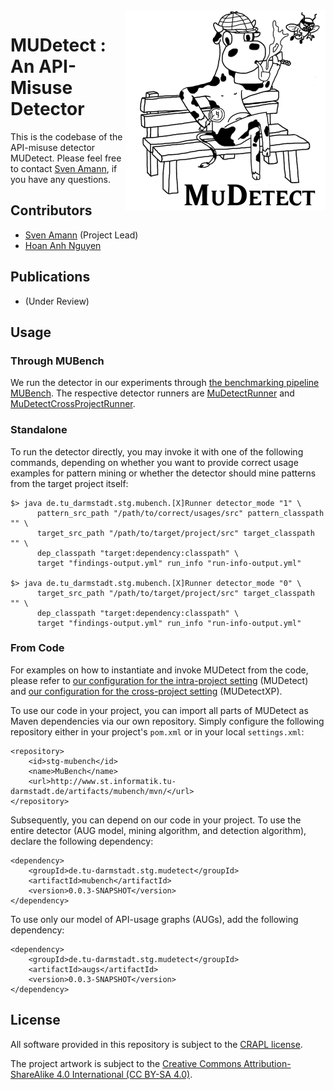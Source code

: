 <img align="right" width="320" height="320" alt="MUDetect Logo" src="./meta/logo.png?raw=true" />

# MUDetect : An API-Misuse Detector

This is the codebase of the API-misuse detector MUDetect. Please feel free to contact [Sven Amann](http://www.stg.tu-darmstadt.de/staff/sven_amann), if you have any questions.

## Contributors

* [Sven Amann](http://www.stg.tu-darmstadt.de/staff/sven_amann) (Project Lead)
* [Hoan Anh Nguyen](https://sites.google.com/site/nguyenanhhoan)

## Publications

* (Under Review)

## Usage

### Through MUBench

We run the detector in our experiments through [the benchmarking pipeline MUBench](https://github.com/stg-tud/MUBench).
The respective detector runners are [MuDetectRunner](./src/de/tu_darmstadt/stg/mubench/MuDetectRunner.java) and [MuDetectCrossProjectRunner](./src/de/tu_darmstadt/stg/mubench/MuDetectCrossProjectRunner.java).

### Standalone

To run the detector directly, you may invoke it with one of the following commands, depending on whether you want to provide correct usage examples for pattern mining or whether the detector should mine patterns from the target project itself:

    $> java de.tu_darmstadt.stg.mubench.[X]Runner detector_mode "1" \
          pattern_src_path "/path/to/correct/usages/src" pattern_classpath "" \
          target_src_path "/path/to/target/project/src" target_classpath "" \
          dep_classpath "target:dependency:classpath" \
          target "findings-output.yml" run_info "run-info-output.yml"

    $> java de.tu_darmstadt.stg.mubench.[X]Runner detector_mode "0" \
          target_src_path "/path/to/target/project/src" target_classpath "" \
          dep_classpath "target:dependency:classpath" \
          target "findings-output.yml" run_info "run-info-output.yml"

### From Code

For examples on how to instantiate and invoke MUDetect from the code, please refer to
[our configuration for the intra-project setting](./src/de/tu_darmstadt/stg/mubench/IntraProjectStrategy.java) (MUDetect) and
[our configuration for the cross-project setting](./src/de/tu_darmstadt/stg/mubench/CrossProjectStrategy.java) (MUDetectXP).

To use our code in your project, you can import all parts of MUDetect as Maven dependencies via our own repository.
Simply configure the following repository either in your project's `pom.xml` or in your local `settings.xml`:

    <repository>
        <id>stg-mubench</id>
        <name>MuBench</name>
        <url>http://www.st.informatik.tu-darmstadt.de/artifacts/mubench/mvn/</url>
    </repository>

Subsequently, you can depend on our code in your project.
To use the entire detector (AUG model, mining algorithm, and detection algorithm), declare the following dependency:

    <dependency>
        <groupId>de.tu-darmstadt.stg.mudetect</groupId>
        <artifactId>mubench</artifactId>
        <version>0.0.3-SNAPSHOT</version>
    </dependency>

To use only our model of API-usage graphs (AUGs), add the following dependency:

    <dependency>
        <groupId>de.tu-darmstadt.stg.mudetect</groupId>
        <artifactId>augs</artifactId>
        <version>0.0.3-SNAPSHOT</version>
    </dependency>

## License

All software provided in this repository is subject to the [CRAPL license](./CRAPL-LICENSE.txt).

The project artwork is subject to the [Creative Commons Attribution-ShareAlike 4.0 International (CC BY-SA 4.0)](https://creativecommons.org/licenses/by-sa/4.0/).
